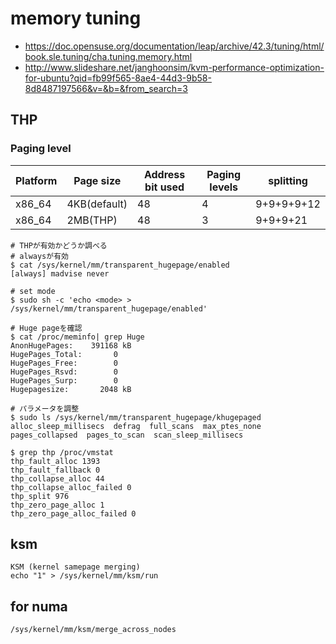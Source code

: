 # memory tuning

- https://doc.opensuse.org/documentation/leap/archive/42.3/tuning/html/book.sle.tuning/cha.tuning.memory.html
- http://www.slideshare.net/janghoonsim/kvm-performance-optimization-for-ubuntu?qid=fb99f565-8ae4-44d3-9b58-8d8487197566&v=&b=&from_search=3

## THP

### Paging level

| Platform | Page size    | Address bit used | Paging levels | splitting  |
| -------- | ------------ | ---------------- | ------------- | ---------- |
| x86_64   | 4KB(default) | 48               | 4             | 9+9+9+9+12 |
| x86_64   | 2MB(THP)     | 48               | 3             | 9+9+9+21   |

```
# THPが有効かどうか調べる
# alwaysが有効
$ cat /sys/kernel/mm/transparent_hugepage/enabled
[always] madvise never

# set mode
$ sudo sh -c 'echo <mode> > /sys/kernel/mm/transparent_hugepage/enabled'

# Huge pageを確認
$ cat /proc/meminfo| grep Huge
AnonHugePages:    391168 kB
HugePages_Total:       0
HugePages_Free:        0
HugePages_Rsvd:        0
HugePages_Surp:        0
Hugepagesize:       2048 kB

# パラメータを調整
$ sudo ls /sys/kernel/mm/transparent_hugepage/khugepaged
alloc_sleep_millisecs  defrag  full_scans  max_ptes_none  pages_collapsed  pages_to_scan  scan_sleep_millisecs

$ grep thp /proc/vmstat
thp_fault_alloc 1393
thp_fault_fallback 0
thp_collapse_alloc 44
thp_collapse_alloc_failed 0
thp_split 976
thp_zero_page_alloc 1
thp_zero_page_alloc_failed 0

```

## ksm

```
KSM (kernel samepage merging)
echo "1" > /sys/kernel/mm/ksm/run
```

## for numa

```
/sys/kernel/mm/ksm/merge_across_nodes
```
